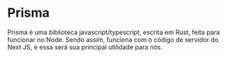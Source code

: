 # Prisma

Prisma é uma biblioteca javascript/typescript, escrita em Rust, feita para funcionar no Node. Sendo assim, funciona com o código de servidor do Next JS, e essa será sua principal utilidade para nós.

